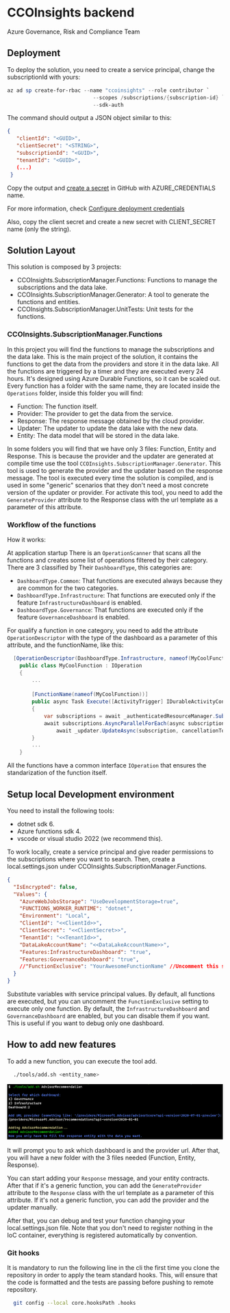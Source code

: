 # CCOInsights backend

Azure Governance, Risk and Compliance Team

## Deployment

To deploy the solution, you need to create a service principal, change the subscriptionId with yours:

``` ps1
az ad sp create-for-rbac --name "ccoinsights" --role contributor `
                            --scopes /subscriptions/{subscription-id} `
                            --sdk-auth
```

The command should output a JSON object similar to this:

``` json
{
   "clientId": "<GUID>",
   "clientSecret": "<STRING>",
   "subscriptionId": "<GUID>",
   "tenantId": "<GUID>",
   (...)
 }
```

Copy the output and [create a secret](https://github.com/Azure/actions-workflow-samples/blob/master/assets/create-secrets-for-GitHub-workflows.md#set-up-secrets-in-github-action-workflows) in GitHub with AZURE_CREDENTIALS name.

For more information, check [Configure deployment credentials](https://github.com/Azure/login#configure-deployment-credentials)

Also, copy the client secret and create a new secret with CLIENT_SECRET name (only the string).

## Solution Layout

This solution is composed by 3 projects:

- CCOInsights.SubscriptionManager.Functions: Functions to manage the subscriptions and the data lake.
- CCOInsights.SubscriptionManager.Generator: A tool to generate the functions and entities.
- CCOInsights.SubscriptionManager.UnitTests: Unit tests for the functions.

### CCOInsights.SubscriptionManager.Functions

In this project you will find the functions to manage the subscriptions and the data lake. This is the main project of the solution, it contains the functions to get the data from the providers and store it in the data lake. All the functions are triggered by a timer and they are executed every 24 hours. It's designed using Azure Durable Functions, so it can be scaled out.
Every function has a folder with the same name, they are located inside the ```Operations``` folder, inside this folder you will find:

- Function: The function itself.
- Provider: The provider to get the data from the service.
- Response: The response message obtained by the cloud provider.
- Updater: The updater to update the data lake with the new data.
- Entity: The data model that will be stored in the data lake.

In some folders you will find that we have only 3 files: Function, Entity and Response. This is because the provider and the updater are generated at compile time use the tool ```CCOInsights.SubscriptionManager.Generator```. This tool is used to generate the provider and the updater based on the response message. The tool is executed every time the solution is compiled, and is used in some "generic" scenarios that they don't need a most concrete version of the updater or provider. For activate this tool, you need to add the ```GenerateProvider``` attribute to the Response class with the url template as a parameter of this attribute.

### Workflow of the functions

How it works:

At application startup There is an ```OperationScanner``` that scans all the functions and creates some list of operations filtered by their category. There are 3 classified by Their ```DashboardType```, this categories are:

- ```DashboardType.Common```: That functions are executed always because they are common for the two categories.
- ```DashboardType.Infrastructure```: That functions are executed only if the feature ```InfrastructureDashboard``` is enabled.
- ```DashboardType.Governance```: That functions are executed only if the feature ```GovernanceDashboard``` is enabled.

For qualify a function in one category, you need to add the attribute ```OperationDescriptor``` with the type of the dashboard as a parameter of this attribute, and the functionName, like this:

``` csharp
  [OperationDescriptor(DashboardType.Infrastructure, nameof(MyCoolFunction))]
    public class MyCoolFunction : IOperation
    {
        ...

        [FunctionName(nameof(MyCoolFunction))]
        public async Task Execute([ActivityTrigger] IDurableActivityContext context, CancellationToken cancellationToken = default)
        {
            var subscriptions = await _authenticatedResourceManager.Subscriptions.ListAsync(cancellationToken: cancellationToken);
            await subscriptions.AsyncParallelForEach(async subscription =>
                await _updater.UpdateAsync(subscription, cancellationToken), 1);
        }
        ...
    }
```

All the functions have a common interface ```IOperation``` that ensures the standarization of the function itself.

## Setup local Development environment

You need to install the following tools:

- dotnet sdk 6.
- Azure functions sdk 4.
- vscode or visual studio 2022 (we recommend this).

To work locally, create a service principal and give reader permissions to the subscriptions where you want to search.
Then, create a local.settings.json under CCOInsights.SubscriptionManager.Functions.

``` json
{
  "IsEncrypted": false,
  "Values": {
    "AzureWebJobsStorage": "UseDevelopmentStorage=true",
    "FUNCTIONS_WORKER_RUNTIME": "dotnet",
    "Environment": "Local",
    "ClientId": "<<ClientId>>",
    "ClientSecret": "<<ClientSecret>>",
    "TenantId": "<<TenantId>>",
    "DataLakeAccountName": "<<DataLakeAccountName>>",
    "Features:InfrastructureDashboard": "true",
    "Features:GovernanceDashboard": "true",
    //"FunctionExclusive": "YourAwesomeFunctionName" //Uncomment this setting with your function name for debug only one function
  }
}
```

Substitute variables with service principal values. By default, all functions are executed, but you can uncomment the ```FunctionExclusive``` setting to execute only one function. By default, the ```InfrastructureDashboard``` and ```GovernanceDashboard``` are enabled, but you can disable them if you want. This is useful if you want to debug only one dashboard.

## How to add new features

To add a new function, you can execute the tool add.

``` sh
  ./tools/add.sh <entity_name>
```

![add_script](.imgs/add_script.png)

It will prompt you to ask which dashboard is and the provider url. After that, you will have a new folder with the 3 files needed (Function, Entity, Response).

You can start adding your ```Response``` message, and your entity contracts. After that if it's a generic function, you can add the ```GenerateProvider``` attribute to the ```Response``` class with the url template as a parameter of this attribute. If it's not a generic function, you can add the provider and the updater manually.

After that, you can debug and test your function changing your local.settings.json file. Note that you don't need to register nothing in the IoC container, everything is registered automatically by convention.

### Git hooks

It is mandatory to run the following line in the cli the first time you clone the repository in order to apply the team standard hooks. This, will ensure that the code is formatted and the tests are passing before pushing to remote repository.

``` sh
  git config --local core.hooksPath .hooks
```